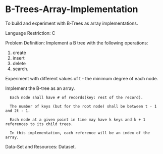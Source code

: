 # B-Trees-Array-Implementation
To build and experiment with B-Trees as array implementations.

Language Restriction: C

Problem Definition:
Implement a B tree with the following operations:
1.	create
2.	insert
3.	delete
4.	search.

Experiment with different values of t - the minimum degree of each node.

Implement the B-tree as an array.

	  Each node shall have # of records(key: rest of the record).
	  
	  The number of keys (but for the root node) shall be between t - 1 and 2t - 1.
	  
	  Each node at a given point in time may have k keys and k + 1 references to its child trees.
	  
	  In this implementation, each reference will be an index of the array.

Data-Set and Resources: Dataset.
	
